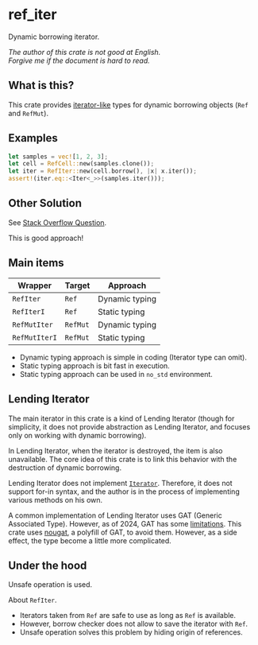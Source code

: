 ref_iter
===

Dynamic borrowing iterator.

*The author of this crate is not good at English.*  
*Forgive me if the document is hard to read.*

## What is this?

This crate provides [iterator-like](#lending-iterator) types
for dynamic borrowing objects (`Ref` and `RefMut`).

## Examples

```rust
let samples = vec![1, 2, 3];
let cell = RefCell::new(samples.clone());
let iter = RefIter::new(cell.borrow(), |x| x.iter());
assert!(iter.eq::<Iter<_>>(samples.iter()));
```

## Other Solution

See [Stack Overflow Question][AtStackoverflow].

This is good approach!

[AtStackoverflow]:[https://stackoverflow.com/questions/33541492]

## Main items

| Wrapper       | Target   | Approach       |
|---------------|----------|----------------|
| `RefIter`     | `Ref`    | Dynamic typing |
| `RefIterI`    | `Ref`    | Static typing  |
| `RefMutIter`  | `RefMut` | Dynamic typing |
| `RefMutIterI` | `RefMut` | Static typing  |

* Dynamic typing approach is simple in coding (Iterator type can omit).
* Static typing approach is bit fast in execution.
* Static typing approach can be used in `no_std` environment.

## Lending Iterator

The main iterator in this crate is a kind of Lending Iterator (though
for simplicity, it does not provide abstraction as Lending Iterator,
and focuses only on working with dynamic borrowing).

In Lending Iterator, when the iterator is destroyed, the item is also
unavailable. The core idea of this crate is to link this behavior with
the destruction of dynamic borrowing.

Lending Iterator does not implement [`Iterator`][Iterator]. Therefore,
it does not support for-in syntax, and the author is in the process of
implementing various methods on his own.

A common implementation of Lending Iterator uses GAT (Generic Associated
Type). However, as of 2024, GAT has some [limitations][gat-issue]. This
crate uses [nougat][nougat], a polyfill of GAT, to avoid them. However,
as a side effect, the type become a little more complicated.

[gat-issue]:[https://blog.rust-lang.org/2022/10/28/gats-stabilization.html]
[nougat]:[https://crates.io/crates/nougat]
[Iterator]:[https://doc.rust-lang.org/stable/std/iter/trait.Iterator.html]

## Under the hood

Unsafe operation is used.

About `RefIter`.

- Iterators taken from `Ref` are safe to use as long as `Ref` is available.
- However, borrow checker does not allow to save the iterator with `Ref`.
- Unsafe operation solves this problem by hiding origin of references.
